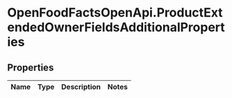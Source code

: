 # OpenFoodFactsOpenApi.ProductExtendedOwnerFieldsAdditionalProperties

## Properties

Name | Type | Description | Notes
------------ | ------------- | ------------- | -------------


